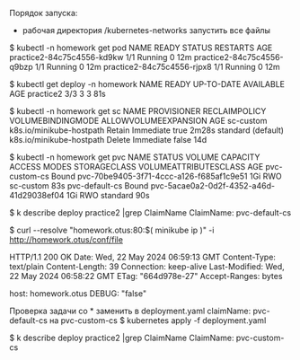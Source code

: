 Порядок запуска:

- рабочая директория /kubernetes-networks
запустить все файлы

$ kubectl -n homework get pod
NAME                         READY   STATUS    RESTARTS   AGE
practice2-84c75c4556-kd9kw   1/1     Running   0          12m
practice2-84c75c4556-q9bzp   1/1     Running   0          12m
practice2-84c75c4556-rjpx8   1/1     Running   0          12m

$ kubectl get deploy -n homework
NAME        READY   UP-TO-DATE   AVAILABLE   AGE
practice2   3/3     3            3           81s

$ kubectl -n homework get sc
NAME                 PROVISIONER                RECLAIMPOLICY   VOLUMEBINDINGMODE   ALLOWVOLUMEEXPANSION   AGE
sc-custom            k8s.io/minikube-hostpath   Retain          Immediate           true                   2m28s
standard (default)   k8s.io/minikube-hostpath   Delete          Immediate           false                  14d

$ kubectl -n homework get pvc
NAME             STATUS   VOLUME                                     CAPACITY   ACCESS MODES   STORAGECLASS   VOLUMEATTRIBUTESCLASS   AGE
pvc-custom-cs    Bound    pvc-70be9405-3f71-4ccc-a126-f685af1c9e51   1Gi        RWO            sc-custom      <unset>                 83s
pvc-default-cs   Bound    pvc-5acae0a2-0d2f-4352-a46d-41d29038ef04   1Gi        RWO            standard       <unset>                 90s

$ k describe deploy practice2 |grep ClaimName
ClaimName:  pvc-default-cs

$ curl --resolve "homework.otus:80:$( minikube ip )" -i http://homework.otus/conf/file

HTTP/1.1 200 OK
Date: Wed, 22 May 2024 06:59:13 GMT
Content-Type: text/plain
Content-Length: 39
Connection: keep-alive
Last-Modified: Wed, 22 May 2024 06:58:22 GMT
ETag: "664d978e-27"
Accept-Ranges: bytes

host: homework.otus
DEBUG: "false"

Проверка задачи со *
заменить в deployment.yaml claimName: pvc-default-cs на pvc-custom-cs
$ kubernetes apply -f deployment.yaml

$ k describe deploy practice2 |grep ClaimName
ClaimName:  pvc-custom-cs
